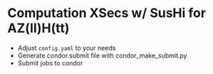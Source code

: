 # Computation XSecs w/ SusHi for AZ(ll)H(tt)

* Adjust `config.yaml` to your needs
* Generate condor.submit file with condor\_make\_submit.py
* Submit jobs to condor
